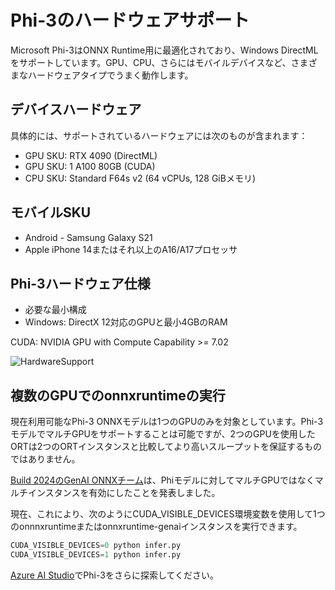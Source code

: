 # Phi-3のハードウェアサポート

Microsoft Phi-3はONNX Runtime用に最適化されており、Windows DirectMLをサポートしています。GPU、CPU、さらにはモバイルデバイスなど、さまざまなハードウェアタイプでうまく動作します。

## デバイスハードウェア
具体的には、サポートされているハードウェアには次のものが含まれます：

- GPU SKU: RTX 4090 (DirectML)
- GPU SKU: 1 A100 80GB (CUDA)
- CPU SKU: Standard F64s v2 (64 vCPUs, 128 GiBメモリ)

## モバイルSKU

- Android - Samsung Galaxy S21
- Apple iPhone 14またはそれ以上のA16/A17プロセッサ

## Phi-3ハードウェア仕様

- 必要な最小構成
- Windows: DirectX 12対応のGPUと最小4GBのRAM

CUDA: NVIDIA GPU with Compute Capability >= 7.02

![HardwareSupport](../../../../imgs/00/phi3hardware.png)

## 複数のGPUでのonnxruntimeの実行

現在利用可能なPhi-3 ONNXモデルは1つのGPUのみを対象としています。Phi-3モデルでマルチGPUをサポートすることは可能ですが、2つのGPUを使用したORTは2つのORTインスタンスと比較してより高いスループットを保証するものではありません。

[Build 2024のGenAI ONNXチーム](https://youtu.be/WLW4SE8M9i8?si=EtG04UwDvcjunyfC)は、Phiモデルに対してマルチGPUではなくマルチインスタンスを有効にしたことを発表しました。

現在、これにより、次のようにCUDA_VISIBLE_DEVICES環境変数を使用して1つのonnnxruntimeまたはonnxruntime-genaiインスタンスを実行できます。

```Python
CUDA_VISIBLE_DEVICES=0 python infer.py
CUDA_VISIBLE_DEVICES=1 python infer.py
```

[Azure AI Studio](https://ai.azure.com)でPhi-3をさらに探索してください。
